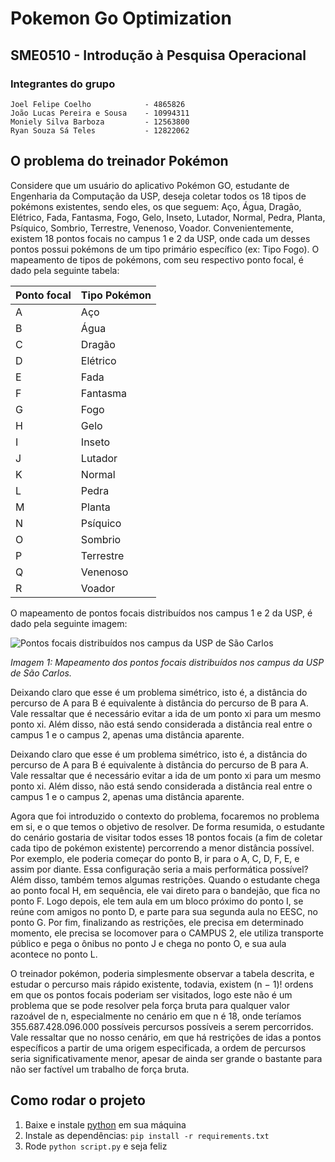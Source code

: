 # Pokemon Go Optimization

## **SME0510 - Introdução à Pesquisa Operacional**

### **Integrantes do grupo**

```text
Joel Felipe Coelho            - 4865826
João Lucas Pereira e Sousa    - 10994311
Moniely Silva Barboza         - 12563800
Ryan Souza Sá Teles           - 12822062  
```

## **O problema do treinador Pokémon**

Considere que um usuário do aplicativo Pokémon GO, estudante de Engenharia da Computação da USP, deseja coletar todos os 18 tipos de pokémons existentes, sendo eles, os que seguem: Aço, Água, Dragão, Elétrico, Fada, Fantasma, Fogo, Gelo, Inseto, Lutador, Normal, Pedra, Planta, Psíquico, Sombrio, Terrestre, Venenoso,  Voador. Convenientemente, existem 18 pontos focais no campus 1 e 2 da USP, onde cada um desses pontos possui pokémons de um tipo primário específico (ex: Tipo Fogo).
O mapeamento de tipos de pokémons, com seu respectivo ponto focal, é dado pela seguinte tabela:

| Ponto focal | Tipo Pokémon |
| ----------- | ------------ |
| A           | Aço          |
| B           | Água         |
| C           | Dragão       |
| D           | Elétrico     |
| E           | Fada         |
| F           | Fantasma     |
| G           | Fogo         |
| H           | Gelo         |
| I           | Inseto       |
| J           | Lutador      |
| K           | Normal       |
| L           | Pedra        |
| M           | Planta       |
| N           | Psíquico     |
| O           | Sombrio      |
| P           | Terrestre    |
| Q           | Venenoso     |
| R           | Voador       |

O mapeamento de pontos focais distribuídos nos campus 1 e 2 da USP, é dado pela seguinte imagem:

![Pontos focais distribuídos nos campus da USP de São Carlos](https://i.imgur.com/qmk5Sju.png)

*Imagem 1: Mapeamento dos pontos focais distribuídos nos campus da USP de São Carlos.*

Deixando claro que esse é um problema simétrico, isto é, a distância do percurso de A para B é equivalente à distância do percurso de B para A. Vale ressaltar que é necessário evitar a ida de um ponto xi para um mesmo ponto xi. Além disso, não está sendo considerada a distância real entre o campus 1 e o campus 2, apenas uma distância aparente.

Deixando claro que esse é um problema simétrico, isto é, a distância do percurso de A para B é equivalente à distância do percurso de B para A. Vale ressaltar que é necessário evitar a ida de um ponto xi para um mesmo ponto xi. Além disso, não está sendo considerada a distância real entre o campus 1 e o campus 2, apenas uma distância aparente.

Agora que foi introduzido o contexto do problema, focaremos no problema em si, e o que temos o objetivo de resolver. De forma resumida, o estudante do cenário gostaria de visitar todos esses 18 pontos focais (a fim de coletar cada tipo de pokémon existente) percorrendo a menor distância possível. Por exemplo, ele poderia começar do ponto B, ir para o A, C, D, F, E, e assim por diante. Essa configuração seria a mais performática possível? Além disso, também temos algumas restrições. Quando o estudante chega ao ponto focal H, em sequência, ele vai direto para o bandejão, que fica no ponto F. Logo depois, ele tem aula em um bloco próximo do ponto I, se reúne com amigos no ponto D, e parte para sua segunda aula no EESC, no ponto G. Por fim, finalizando as restrições, ele precisa em determinado momento, ele precisa se locomover para o CAMPUS 2, ele utiliza transporte público e pega o ônibus no ponto J e chega no ponto O, e sua aula acontece no ponto L. 

O treinador pokémon, poderia simplesmente observar a tabela descrita, e estudar o percurso mais rápido existente, todavia, existem (n − 1)! ordens em que os pontos focais poderiam ser visitados, logo este não é um problema que se pode resolver pela força bruta para qualquer valor razoável de n, especialmente no cenário em que n é 18, onde teríamos 355.687.428.096.000 possíveis percursos possíveis a serem percorridos. Vale ressaltar que no nosso cenário, em que há restrições de idas a pontos específicos a partir de uma origem especificada, a ordem de percursos seria significativamente menor, apesar de ainda ser grande o bastante para não ser factível um trabalho de força bruta.

## **Como rodar o projeto**

1. Baixe e instale [python](https://www.python.org/) em sua máquina
2. Instale as dependências: `pip install -r requirements.txt`
3. Rode  `python script.py` e seja feliz
